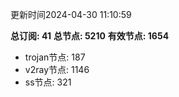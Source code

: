 更新时间2024-04-30 11:10:59

**总订阅: 41**
**总节点: 5210**
**有效节点: 1654**
- trojan节点: 187
- v2ray节点: 1146
- ss节点: 321
